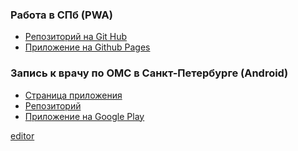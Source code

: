 ### Работа в СПб (PWA)
- [Репозиторий на Git Hub](https://github.com/mobiskif/JobSpb_PWA)
- [Приложение на Github Pages](https://mobiskif.github.io/JobSpb_PWA)

### Запись к врачу по ОМС в Санкт-Петербурге (Android) 
- [Страница приложения](http://mobiskif.github.io/Healthy_ANDROID)
- [Репозиторий](https://github.com/mobiskif/Healthy_ANDROID)
- [Приложение на Google Play](https://play.google.com/store/search?q=mobiskif)


<!--
```markdown
Syntax highlighted code block

# Header 1
## Header 2
### Header 3

- Bulleted
- List

1. Numbered
2. List

**Bold** and _Italic_ and `Code` text

[Link](url) and ![Image](src)
```
-->
[editor](https://github.com/mobiskif/mobiskif.github.io/edit/master/README.md)
